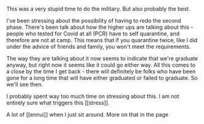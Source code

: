 This was a very stupid time to do the military. But also probably the best.

I've been stressing about the possibility of having to redo the second phase. There's been talk about how the higher ups are talking about this - people who tested for Covid at all (PCR) have to self quarantine, and therefore are not at camp. This means that if you quarantine twice, like I did under the advice of friends and family, you won't meet the requirements.

The way they are talking about it now seems to indicate that we're graduate anyway, but right now it seems like it could go either way. All this comes to a close by the time I get back - there will definitely be folks who have been gone for a long time that will have either graduated or failed to graduate. So we'll see then.

I probably spent way too much time on stressing about this. I am not entirely sure what triggers this [[stress]].

A lot of [[ennui]] when I just sit around. More on that in the page